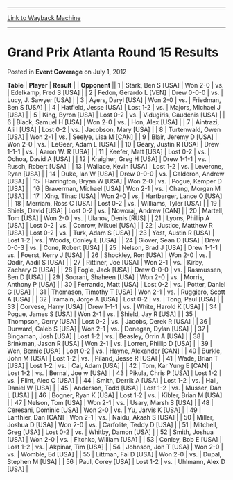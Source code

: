 
---
[Link to Wayback Machine](https://web.archive.org/web/20220926004707/https://magic.wizards.com/en/articles/archive/event-coverage/grand-prix-atlanta-round-15-results-2012-07-01)

[_metadata_:description]:- "TablePlayerResult Opponent 1Stark, Ben S [USA]Won 2-0vs.Edelkamp, Fred S [USA] 2Fedon, Gerardo L [VEN]Drew 0-0-0vs.Lucy, J. Sawyer [USA] 3Ayers, Daryl [USA]Won 2-0vs.Friedman, Ben S [USA] 4Hatfield, Jesse [USA]Lost 1-2vs.Majors, Michael J [USA] 5King, Byron [USA]Lost 0-2vs.Vidugiris, Gaudenis [USA] 6Black, Samuel H [USA]Won 2-0vs.Hon, Alex [USA] 7Aintrazi, Ali I [USA]Lost"
[_metadata_:generator]:- "Drupal 7 (http://drupal.org)"
[_metadata_:node]:- "439451"
[_metadata_:publish_date]:- "2012-07-01"
[_metadata_:source]:- "div-main-content"
[_metadata_:title]:- "Grand Prix Atlanta Round 15 Results"
[_metadata_:wayback_capture_timestamp]:- "2022-09-26 00:47:07"
[_metadata_:wayback_raw_url]:- "https://web.archive.org/web/20220926004707id_/https://magic.wizards.com/en/articles/archive/event-coverage/grand-prix-atlanta-round-15-results-2012-07-01"
[_metadata_:wayback_url]:- "https://magic.wizards.com/en/articles/archive/event-coverage/grand-prix-atlanta-round-15-results-2012-07-01"
---


Grand Prix Atlanta Round 15 Results
===================================



 Posted in **Event Coverage**
 on July 1, 2012 












 **Table** | **Player** | **Result** |  | **Opponent** ||  1 | Stark, Ben S [USA] | Won 2-0 | vs. | Edelkamp, Fred S [USA] |
|  2 | Fedon, Gerardo L [VEN] | Drew 0-0-0 | vs. | Lucy, J. Sawyer [USA] |
|  3 | Ayers, Daryl [USA] | Won 2-0 | vs. | Friedman, Ben S [USA] |
|  4 | Hatfield, Jesse [USA] | Lost 1-2 | vs. | Majors, Michael J [USA] |
|  5 | King, Byron [USA] | Lost 0-2 | vs. | Vidugiris, Gaudenis [USA] |
|  6 | Black, Samuel H [USA] | Won 2-0 | vs. | Hon, Alex [USA] |
|  7 | Aintrazi, Ali I [USA] | Lost 0-2 | vs. | Jacobson, Mary [USA] |
|  8 | Turtenwald, Owen [USA] | Won 2-1 | vs. | Seelye, Lisa M [CAN] |
|  9 | Blair, Jeremy D [USA] | Won 2-0 | vs. | LeGear, Adam L [USA] |
|  10 | Geary, Justin R [USA] | Drew 1-1-1 | vs. | Aaron W. R [USA] |
|  11 | Keefer, Matt [USA] | Lost 0-2 | vs. | Ochoa, David A [USA] |
|  12 | Kraigher, Greg H [USA] | Drew 1-1-1 | vs. | Rusch, Robert [USA] |
|  13 | Wallace, Kevin [USA] | Lost 1-2 | vs. | Leverone, Ryan [USA] |
|  14 | Duke, Ian W [USA] | Drew 0-0-0 | vs. | Calderon, Andrew [USA] |
|  15 | Harrington, Bryan W [USA] | Won 2-0 | vs. | Pogue, Kemper D [USA] |
|  16 | Braverman, Michael [USA] | Won 2-1 | vs. | Chang, Morgan M [USA] |
|  17 | Xing, Tinac [USA] | Won 2-0 | vs. | Hartbarger, Lance O [USA] |
|  18 | Merriam, Ross C [USA] | Lost 0-2 | vs. | Williams, Tyler [USA] |
|  19 | Shiels, David [USA] | Lost 0-2 | vs. | Noworaj, Andrew [CAN] |
|  20 | Martell, Tom [USA] | Won 2-0 | vs. | Ulanov, Denis [RUS] |
|  21 | Lyons, Phillip A [USA] | Lost 0-2 | vs. | Conrow, Mikuel [USA] |
|  22 | Justice, Matthew R [USA] | Lost 0-2 | vs. | Turk, Adam S [USA] |
|  23 | Yost, Austin R [USA] | Lost 1-2 | vs. | Woods, Conley L [USA] |
|  24 | Glover, Sean D [USA] | Drew 0-0-3 | vs. | Cone, Robert [USA] |
|  25 | Nelson, Brad J [USA] | Drew 1-1-1 | vs. | Foerst, Kerry J [USA] |
|  26 | Shockley, Ron [USA] | Won 2-0 | vs. | Qadir, Aadil S [USA] |
|  27 | Rittiner, Joe [USA] | Won 2-1 | vs. | Kirby, Zachary C [USA] |
|  28 | Fogle, Jack [USA] | Drew 0-0-0 | vs. | Rasmussen, Ben D [USA] |
|  29 | Soorani, Shaheen [USA] | Won 2-0 | vs. | Morris, Anthony P [USA] |
|  30 | Ferrando, Matt [USA] | Lost 0-2 | vs. | Potter, Daniel G [USA] |
|  31 | Thomason, Timothy T [USA] | Won 2-1 | vs. | Ruggiero, Scott A [USA] |
|  32 | Iramain, Jorge A [USA] | Lost 0-2 | vs. | Tong, Paul [USA] |
|  33 | Corvese, Harry [USA] | Drew 1-1-1 | vs. | White, Harold K [USA] |
|  34 | Pogue, James S [USA] | Won 2-1 | vs. | Shield, Jay R [USA] |
|  35 | Thompson, Gerry [USA] | Lost 0-2 | vs. | Jacobs, Derek R [USA] |
|  36 | Durward, Caleb S [USA] | Won 2-1 | vs. | Donegan, Dylan [USA] |
|  37 | Bingaman, Josh [USA] | Lost 1-2 | vs. | Beasley, Orrin A [USA] |
|  38 | Brinkman, Jason R [USA] | Won 2-1 | vs. | Lorren, Phillip D [USA] |
|  39 | Wen, Bernie [USA] | Lost 0-2 | vs. | Hayne, Alexander [CAN] |
|  40 | Burkle, John M [USA] | Lost 1-2 | vs. | Piland, Jesse R [USA] |
|  41 | Wade, Brian T [USA] | Lost 1-2 | vs. | Cai, Adam [USA] |
|  42 | Tom, Kar Yung E [CAN] | Lost 1-2 | vs. | Bernal, Joe w [USA] |
|  43 | Pikula, Chris P [USA] | Lost 1-2 | vs. | Flint, Alec C [USA] |
|  44 | Smith, Derrik A [USA] | Lost 1-2 | vs. | Hall, Daniel W [USA] |
|  45 | Anderson, Todd [USA] | Lost 1-2 | vs. | Musser, Dan L [USA] |
|  46 | Bogner, Ryan K [USA] | Lost 1-2 | vs. | Kibler, Brian M [USA] |
|  47 | Nelson, Tom [USA] | Won 2-1 | vs. | Usary, Marsh S [USA] |
|  48 | Ceresani, Dominic [USA] | Won 2-0 | vs. | Yu, Jarvis K [USA] |
|  49 | Lanthier, Dan [CAN] | Won 2-1 | vs. | Naidu, Akash S [USA] |
|  50 | Miller, Joshua D [USA] | Won 2-0 | vs. | Carfolite, Teddy D [USA] |
|  51 | Mitchell, Greg [USA] | Lost 0-2 | vs. | Whitby, Damon [USA] |
|  52 | Smith, Joshua [USA] | Won 2-0 | vs. | Fitchko, William [USA] |
|  53 | Conley, Bob E [USA] | Lost 1-2 | vs. | Akpinar, Tim [USA] |
|  54 | Johnson, Jon T [USA] | Won 2-0 | vs. | Womble, Ed [USA] |
|  55 | Littman, Fai D [USA] | Won 2-0 | vs. | Dupal, Stephen M [USA] |
|  56 | Paul, Corey [USA] | Lost 1-2 | vs. | Uhlmann, Alex D [USA] |







